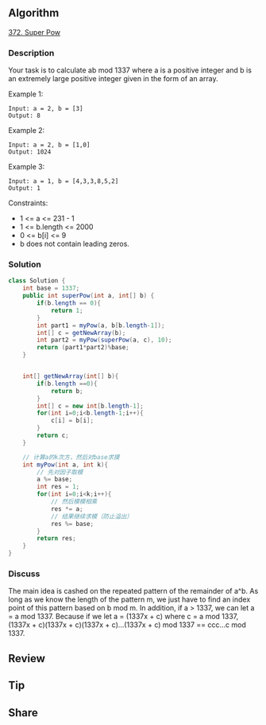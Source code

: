 ## Algorithm

[372. Super Pow](https://leetcode.com/problems/super-pow/)

### Description

Your task is to calculate ab mod 1337 where a is a positive integer and b is an extremely large positive integer given in the form of an array.

Example 1:

```
Input: a = 2, b = [3]
Output: 8
```

Example 2:

```
Input: a = 2, b = [1,0]
Output: 1024
```

Example 3:

```
Input: a = 1, b = [4,3,3,8,5,2]
Output: 1
```

Constraints:

- 1 <= a <= 231 - 1
- 1 <= b.length <= 2000
- 0 <= b[i] <= 9
- b does not contain leading zeros.

### Solution

```java
class Solution {
    int base = 1337;
    public int superPow(int a, int[] b) {
        if(b.length == 0){
            return 1;
        }
        int part1 = myPow(a, b[b.length-1]);
        int[] c = getNewArray(b);
        int part2 = myPow(superPow(a, c), 10);
        return (part1*part2)%base;
    }


    int[] getNewArray(int[] b){
        if(b.length ==0){
            return b;
        }
        int[] c = new int[b.length-1];
        for(int i=0;i<b.length-1;i++){
            c[i] = b[i];
        }
        return c;
    }

    // 计算a的k次方，然后对base求摸
    int myPow(int a, int k){
        // 先对因子取模
        a %= base;
        int res = 1;
        for(int i=0;i<k;i++){
            // 然后模模相乘
            res *= a;
            // 结果继续求模（防止溢出）
            res %= base;
        }
        return res;
    }
}
```

### Discuss

The main idea is cashed on the repeated pattern of the remainder of a^b.
As long as we know the length of the pattern m, we just have to find an index point of this pattern based on b mod m.
In addition, if a > 1337, we can let a = a mod 1337.
Because if we let a = (1337x + c) where c = a mod 1337,
(1337x + c)(1337x + c)(1337x + c)...(1337x + c) mod 1337 == ccc...c mod 1337.

## Review


## Tip


## Share
